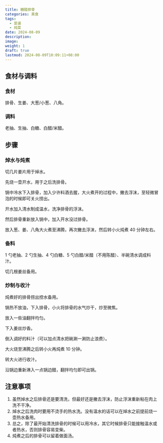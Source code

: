```yaml
---
title: 糖醋排骨
categories: 美食
tags:
  - 菜谱
  - 炖菜
date: 2024-08-09
description: 
image: 
weight: 1
draft: true
lastmod: 2024-08-09T10:09:11+08:00
---
```

## 食材与调料

### 食材

排骨、生姜、大葱/小葱、八角。

### 调料

老抽、生抽、白糖、白醋/米醋。

## 步骤

### 焯水与炖煮

切几片姜片用于焯水。

先烧一壶开水，用于之后洗排骨。

锅中冷水下入排骨，加入少许料酒去腥，大火煮开的过程中，撇去浮沫，至轻微冒泡的时候即可关火捞出。

开水加入清水制成温水，洗净排骨的浮沫。

然后排骨重新放入锅中，加入开水没过排骨。

放入葱、姜、八角大火煮至沸腾，再次撇去浮沫，然后转小火炖煮 40 分钟左右。

### 备料

1 勺老抽、2 勺生抽、4 勺白糖、5 勺白醋/米醋（不用陈醋）、半碗清水调成料汁。

切几根姜丝备用。

### 炒制与收汁

炖煮好的排骨捞出控水备用。

锅热不放油，下入排骨，小火将排骨的水气炒干，炒至微焦。

放入一些油翻拌均匀。

下入姜丝炒香。

倒入调好的料汁（可以加点清水把碗涮一涮防止浪费）。

大火烧至沸腾之后转小火再炖煮 10 分钟。

转大火进行收汁。

沿锅边重新淋入一点锅边醋，翻拌均匀即可出锅。

## 注意事项

1. 虽然焯水之后排骨还是要清洗，但最好还是撇去浮沫，防止浮沫重新粘在肉上洗不干净。
2. 焯水之后洗肉时要用不烫手的热水洗。没有温水的话可以在焯水之前提前烧一壶热水备用。
3. 总之，除了最开始清洗排骨的时候可以用冷水，其它时候排骨只能接触温水或者热水，否则排骨容易变柴。
4. 炖煮之后的排骨可以留着做面汤。

